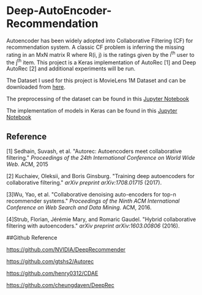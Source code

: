 # Deep-AutoEncoder-Recommendation

Autoencoder has been widely adopted into Collaborative Filtering (CF) for recommendation system. A classic CF problem is inferring the missing rating in an MxN matrix R where R(i, j) is the ratings given by the i<sup>th</sup> user to the j<sup>th</sup> item. This project is a Keras implementation of  AutoRec [1] and Deep AutoRec [2] and additional experiments will be run. 

The Dataset I used for this project is MovieLens 1M Dataset and can be downloaded from [here](<https://grouplens.org/datasets/movielens/1m/>). 

The preprocessing of the dataset can be found in this [Jupyter Notebook](<https://github.com/RaptorMai/Deep-AutoEncoder-Recommendation/blob/master/Data_Preprocessing.ipynb>)

The implementation of models in Keras can be found in this [Jupyter Notebook](<https://github.com/RaptorMai/Deep-AutoEncoder-Recommendation/blob/master/DeepAE_Rec.ipynb>)

## Reference

[1] Sedhain, Suvash, et al. "Autorec: Autoencoders meet collaborative filtering." *Proceedings of the 24th International Conference on World Wide Web*. ACM, 2015

[2] Kuchaiev, Oleksii, and Boris Ginsburg. "Training deep autoencoders for collaborative filtering." *arXiv preprint arXiv:1708.01715* (2017).

[3]Wu, Yao, et al. "Collaborative denoising auto-encoders for top-n recommender systems." *Proceedings of the Ninth ACM International Conference on Web Search and Data Mining*. ACM, 2016.

[4]Strub, Florian, Jérémie Mary, and Romaric Gaudel. "Hybrid collaborative filtering with autoencoders." *arXiv preprint arXiv:1603.00806* (2016).



##Github Reference

https://github.com/NVIDIA/DeepRecommender

<https://github.com/gtshs2/Autorec>

<https://github.com/henry0312/CDAE>

<https://github.com/cheungdaven/DeepRec>